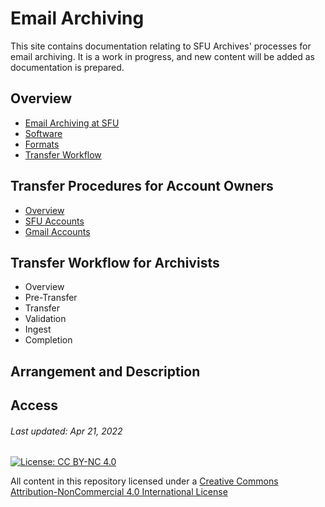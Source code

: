 # Email Archiving

This site contains documentation relating to SFU Archives' processes for email archiving. It is a work in progress, and new content will be added as documentation is prepared.

## Overview
- [Email Archiving at SFU](overview/email-archiving-at-sfu.md)
- [Software](overview/software.md)
- [Formats](overview/formats.md)
- [Transfer Workflow](overview/transfer-workflow.md)

## Transfer Procedures for Account Owners
- [Overview](account-owners/overview.md)
- [SFU Accounts](account-owners/transfer-procedures-for-sfu-email.md)
- [Gmail Accounts](account-owners/transfer-procedures-for-gmail.md)

## Transfer Workflow for Archivists
- Overview
- Pre-Transfer
- Transfer
- Validation
- Ingest
- Completion

## Arrangement and Description

## Access

###### Last updated: Apr 21, 2022

[![License: CC BY-NC 4.0](https://img.shields.io/badge/License-CC%20BY--NC%204.0-lightgrey.svg)](https://creativecommons.org/licenses/by-nc/4.0/)

All content in this repository licensed under a [Creative Commons Attribution-NonCommercial 4.0 International License](https://creativecommons.org/licenses/by-nc/4.0/)
